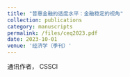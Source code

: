 ```yaml
---
title: "普惠金融的适度水平：金融稳定的视角"
collection: publications
category: manuscripts
permalink: /files/ceq2023.pdf
date: 2023-10-01
venue: '经济学（季刊）'
---
```




通讯作者， CSSCI 
